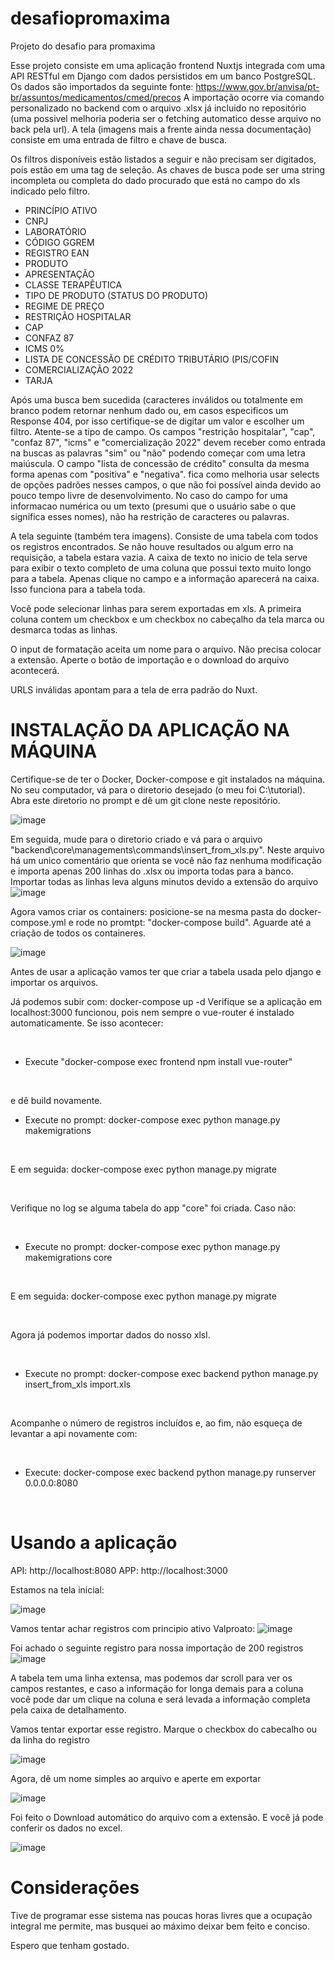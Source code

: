 # desafiopromaxima
Projeto do desafio para promaxima

Esse projeto consiste em uma aplicação frontend Nuxtjs integrada com uma API RESTful em Django com dados persistidos em um banco PostgreSQL. Os dados são importados da seguinte fonte: https://www.gov.br/anvisa/pt-br/assuntos/medicamentos/cmed/precos 
A importação ocorre via comando personalizado no backend com o arquivo .xlsx já incluido no repositório (uma possivel melhoria poderia ser o fetching automatico desse arquivo no back pela url). A tela (imagens mais a frente ainda nessa documentação) consiste em uma entrada de filtro e chave de busca.

Os filtros disponíveis estão listados a seguir e não precisam ser digitados, pois estão em uma tag de seleção. As chaves de busca pode ser uma string incompleta ou completa do dado procurado que está no campo do xls indicado pelo filtro.

- PRINCÍPIO ATIVO
- CNPJ
- LABORATÓRIO
- CÓDIGO GGREM
- REGISTRO EAN
- PRODUTO
- APRESENTAÇÃO
- CLASSE TERAPÊUTICA
- TIPO DE PRODUTO (STATUS DO PRODUTO)
- REGIME DE PREÇO
- RESTRIÇÃO HOSPITALAR
- CAP
- CONFAZ 87
- ICMS 0%
- LISTA DE CONCESSÃO DE CRÉDITO TRIBUTÁRIO (PIS/COFIN
- COMERCIALIZAÇÃO 2022
- TARJA

Após uma busca bem sucedida (caracteres inválidos ou totalmente em branco podem retornar nenhum dado ou, em casos especificos um Response 404, por isso certifique-se de digitar um valor e escolher um filtro. Atente-se a tipo de campo. Os campos "restrição hospitalar", "cap", "confaz 87", "icms" e "comercialização 2022" devem receber como entrada na buscas as palavras "sim" ou "não" podendo começar com uma letra maiúscula. O campo "lista de concessão de crédito" consulta da mesma forma apenas com "positiva" e "negativa". fica como melhoria usar selects de opções padrões nesses campos, o que não foi possível ainda devido ao pouco tempo livre de desenvolvimento.
No caso do campo for uma informacao numérica ou um texto (presumi que o usuário sabe o que significa esses nomes), não ha restrição de caracteres ou palavras.

A tela seguinte (também tera imagens). Consiste de uma tabela com todos os registros encontrados. Se não houve resultados ou algum erro na requisição, a tabela estara vazia. A caixa de texto no inicio de tela serve para exibir o texto completo de uma coluna que possui texto muito longo para a tabela. Apenas clique no campo e a informação aparecerá na caixa. Isso funciona para a tabela toda. 

Você pode selecionar linhas para serem exportadas em xls. A primeira coluna contem um checkbox e um checkbox no cabeçalho da tela marca ou desmarca todas as linhas.

O input de formatação aceita um nome para o arquivo. Não precisa colocar a extensão. Aperte o botão de importação e o download do arquivo acontecerá.

URLS inválidas apontam para a tela de erra padrão do Nuxt.

# INSTALAÇÃO DA APLICAÇÃO NA MÁQUINA

Certifique-se de ter o Docker,  Docker-compose e git instalados na máquina. No seu computador, vá para o diretorio desejado (o meu foi C:\tutorial). Abra este diretorio no prompt e dê um git clone neste repositório. 

![image](https://github.com/brennolsantos/desafiopromaxima/assets/75213610/1d4af34b-6820-48cd-9e81-661a37d70fcc)

Em seguida, mude para o diretorio criado e vá para o arquivo "backend\core\managements\commands\insert_from_xls.py". Neste arquivo há um unico comentário que orienta se você não faz nenhuma modificação e importa apenas 200 linhas do .xlsx ou importa todas para a banco. Importar todas as linhas leva alguns minutos devido a extensão do arquivo 
![image](https://github.com/brennolsantos/desafiopromaxima/assets/75213610/cdc3afb6-9f5e-43c5-b1e0-63e86ad9e751)


Agora vamos criar os containers: posicione-se na mesma pasta do docker-compose.yml e rode no promtpt: "docker-compose build".
Aguarde até a criação de todos os containeres.

![image](https://github.com/brennolsantos/desafiopromaxima/assets/75213610/c4d395e9-4dd7-4914-a2c4-cc4141c46059)


Antes de usar a aplicação vamos ter que criar a tabela usada pelo django e importar os arquivos.

Já podemos subir com: docker-compose up -d
Verifique se a aplicação em localhost:3000 funcionou, pois nem sempre o vue-router é instalado automaticamente. Se isso acontecer:

&nbsp;


* Execute "docker-compose exec frontend npm install vue-router"

&nbsp;

 
e dê build novamente.

* Execute no prompt: docker-compose exec python manage.py makemigrations

&nbsp;


E em seguida: docker-compose exec python manage.py migrate

&nbsp;


Verifique no log se alguma tabela do app "core" foi criada. Caso não:

&nbsp;
* Execute no prompt: docker-compose exec python manage.py makemigrations core

&nbsp;

E em seguida: docker-compose exec python manage.py migrate

&nbsp;


Agora já podemos importar dados do nosso xlsl.

&nbsp;


* Execute no prompt: docker-compose exec backend python manage.py insert_from_xls import.xls
  
&nbsp;


Acompanhe o número de registros incluídos e, ao fim, não esqueça de levantar a api novamente com:

&nbsp;


* Execute: docker-compose exec backend python manage.py runserver 0.0.0.0:8080

  
&nbsp;


# Usando a aplicação

API: http://localhost:8080
APP: http://localhost:3000

Estamos na tela inicial: 

![image](https://github.com/brennolsantos/desafiopromaxima/assets/75213610/cb23819c-383c-49d1-82ea-88d8fdd2daa5)

Vamos tentar achar registros com principio ativo Valproato:
![image](https://github.com/brennolsantos/desafiopromaxima/assets/75213610/c592abb6-1844-43ac-8592-3f30d603015f)

Foi achado o seguinte registro para nossa importação de 200 registros
![image](https://github.com/brennolsantos/desafiopromaxima/assets/75213610/b828b5a9-f657-4b30-9704-04a47e900a6d)

A tabela tem uma linha extensa, mas podemos dar scroll para ver os campos restantes, e caso a informação for longa demais para a coluna você pode dar um clique na coluna e será levada a informação completa pela caixa de detalhamento.

Vamos tentar exportar esse registro. Marque o checkbox do cabecalho ou da linha do registro

![image](https://github.com/brennolsantos/desafiopromaxima/assets/75213610/4fc8dc1c-020f-4c5b-8d59-22e3d437aae3)

Agora, dê um nome simples ao arquivo e aperte em exportar

![image](https://github.com/brennolsantos/desafiopromaxima/assets/75213610/6ee3c176-0ce3-4584-9577-e0e304626bfb)

Foi feito o Download automático do arquivo com  a extensão. E você já pode conferir os dados no excel.

![image](https://github.com/brennolsantos/desafiopromaxima/assets/75213610/325e871b-abbd-4d33-afcd-4f5daf670058)



# Considerações

Tive de programar esse sistema nas poucas horas livres que a ocupação integral me permite, mas busquei ao máximo deixar bem feito e conciso.

Espero que tenham gostado.




